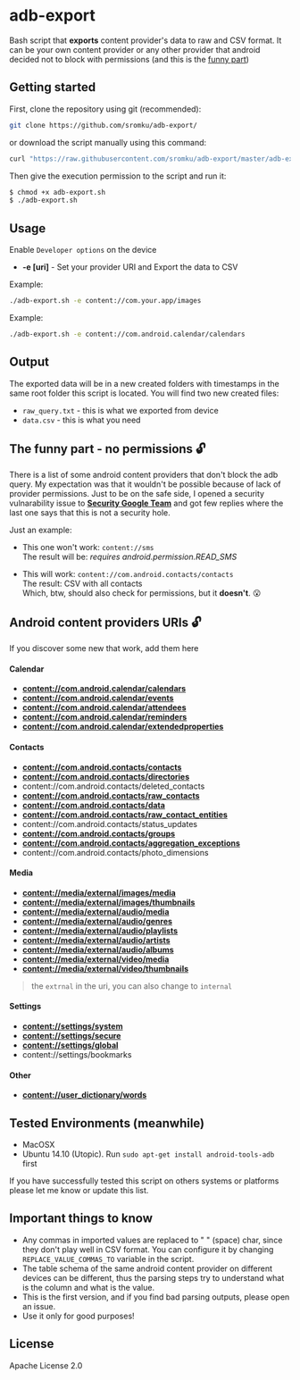 # adb-export
Bash script that **exports** content provider's data to raw and CSV format. It can be your own content provider or any other provider that android decided not to block with permissions (and this is the [funny part](#the-funny-part---no-permissions-unlock))

## Getting started

First, clone the repository using git (recommended):

``` bash
git clone https://github.com/sromku/adb-export/
```

or download the script manually using this command:

``` bash
curl "https://raw.githubusercontent.com/sromku/adb-export/master/adb-export.sh" -o adb-export.sh
```

Then give the execution permission to the script and run it:

``` bash
$ chmod +x adb-export.sh
$ ./adb-export.sh
```

## Usage

Enable `Developer options` on the device 

 * **-e [uri]**  - Set your provider URI and Export the data to CSV<br>

Example:
``` bash
./adb-export.sh -e content://com.your.app/images
```

Example:
``` bash
./adb-export.sh -e content://com.android.calendar/calendars
```

## Output
The exported data will be in a new created folders with timestamps in the same root folder this script is located. You will find two new created files:

 * `raw_query.txt` - this is what we exported from device
 * `data.csv` - this is what you need

## The funny part - no permissions :unlock:

There is a list of some android content providers that don't block the adb query. My expectation was that it wouldn't be possible because of lack of provider permissions. Just to be on the safe side, I opened a security vulnarability issue to **[Security Google Team](http://www.google.co.il/about/appsecurity/)** and got few replies where the last one says that this is not a security hole.

Just an example:<br>

* This one won't work: `content://sms`<br>
The result will be: *requires android.permission.READ_SMS*

* This will work: `content://com.android.contacts/contacts`<br>
The result: CSV with all contacts<br>
Which, btw, should also check for permissions, but it **doesn't**. :open_mouth:

## Android content providers URIs :unlock:
If you discover some new that work, add them here

#### Calendar

 * **[content://com.android.calendar/calendars](http://developer.android.com/reference/android/provider/CalendarContract.Calendars.html)**
 * **[content://com.android.calendar/events](http://developer.android.com/reference/android/provider/CalendarContract.Events.html)**
 * **[content://com.android.calendar/attendees](http://developer.android.com/reference/android/provider/CalendarContract.Attendees.html)**
 * **[content://com.android.calendar/reminders](http://developer.android.com/reference/android/provider/CalendarContract.Reminders.html)**
 * **[content://com.android.calendar/extendedproperties](http://developer.android.com/reference/android/provider/CalendarContract.ExtendedProperties.html)**

#### Contacts

 * **[content://com.android.contacts/contacts](http://developer.android.com/reference/android/provider/CalendarContract.Calendars.html)**
 * **[content://com.android.contacts/directories](http://developer.android.com/reference/android/provider/ContactsContract.Directory.html)**
 * content://com.android.contacts/deleted_contacts
 * **[content://com.android.contacts/raw_contacts](http://developer.android.com/reference/android/provider/ContactsContract.RawContacts.html)**
 * **[content://com.android.contacts/data](http://developer.android.com/reference/android/provider/ContactsContract.Data.html)**
 * **[content://com.android.contacts/raw_contact_entities](http://developer.android.com/reference/android/provider/ContactsContract.RawContactsEntity.html)**
 * content://com.android.contacts/status_updates
 * **[content://com.android.contacts/groups](http://developer.android.com/reference/android/provider/ContactsContract.Groups.html)**
 * **[content://com.android.contacts/aggregation_exceptions](http://developer.android.com/reference/android/provider/ContactsContract.AggregationExceptions.html)**
 * content://com.android.contacts/photo_dimensions

#### Media

 * **[content://media/external/images/media](http://developer.android.com/reference/android/provider/MediaStore.Images.Media.html)**
 * **[content://media/external/images/thumbnails](http://developer.android.com/reference/android/provider/MediaStore.Images.Thumbnails.html)**
 * **[content://media/external/audio/media](http://developer.android.com/reference/android/provider/MediaStore.Audio.Media.html)**
 * **[content://media/external/audio/genres](http://developer.android.com/reference/android/provider/MediaStore.Audio.Genres.html)**
 * **[content://media/external/audio/playlists](http://developer.android.com/reference/android/provider/MediaStore.Audio.Playlists.html)**
 * **[content://media/external/audio/artists](http://developer.android.com/reference/android/provider/MediaStore.Audio.Artists.html)**
 * **[content://media/external/audio/albums](http://developer.android.com/reference/android/provider/MediaStore.Audio.Albums.html)**
 * **[content://media/external/video/media](http://developer.android.com/reference/android/provider/MediaStore.Video.Media.html)**
 * **[content://media/external/video/thumbnails](http://developer.android.com/reference/android/provider/MediaStore.Video.Thumbnails.html)**

> the `extrnal` in the uri, you can also change to `internal`

#### Settings

 * **[content://settings/system](http://developer.android.com/reference/android/provider/Settings.System.html)**
 * **[content://settings/secure](http://developer.android.com/reference/android/provider/Settings.Secure.html)**
 * **[content://settings/global](http://developer.android.com/reference/android/provider/Settings.Global.html)**
 * content://settings/bookmarks

#### Other

 * **[content://user_dictionary/words](http://developer.android.com/reference/android/provider/UserDictionary.Words.html)**

## Tested Environments (meanwhile)

* MacOSX
* Ubuntu 14.10 (Utopic). Run ```sudo apt-get install android-tools-adb``` first

If you have successfully tested this script on others systems or platforms please let me know or update this list.

## Important things to know

- Any commas in imported values are replaced to " " (space) char, since they don't play well in CSV format. You can configure it by changing `REPLACE_VALUE_COMMAS_TO` variable in the script.
- The table schema of the same android content provider on different devices can be different, thus the parsing steps try to understand what is the column and what is the value.
- This is the first version, and if you find bad parsing outputs, please open an issue.
- Use it only for good purposes!

## License
Apache License 2.0
